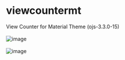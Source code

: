 # viewcountermt
View Counter for Material Theme (ojs-3.3.0-15)<br>
<br>
![image](https://github.com/danielsf93/viewcountermt/assets/114300053/7590dba3-1243-4da4-a351-b09c5676998e)
<br><br>
![image](https://github.com/danielsf93/viewcountermt/assets/114300053/4eeb0abc-d337-41da-bcfd-59e081987a3d)

